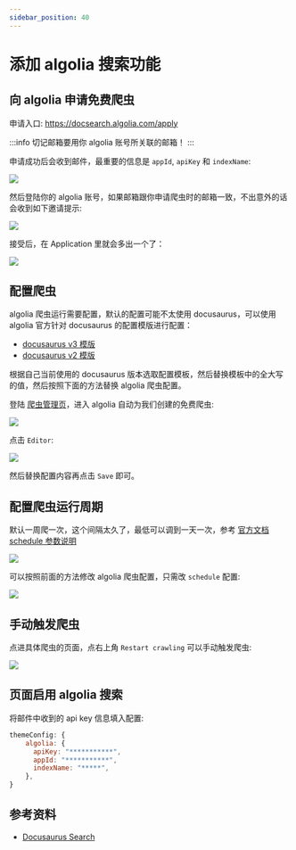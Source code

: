 ```yaml
---
sidebar_position: 40
---
```


# 添加 algolia 搜索功能

## 向 algolia 申请免费爬虫

申请入口: https://docsearch.algolia.com/apply

:::info
切记邮箱要用你 algolia 账号所关联的邮箱！
:::

申请成功后会收到邮件，最重要的信息是 `appId`, `apiKey` 和 `indexName`:

![](https://image-host-1251893006.cos.ap-chengdu.myqcloud.com/2023%2F09%2F28%2F20230928113546.png)

然后登陆你的 algolia 账号，如果邮箱跟你申请爬虫时的邮箱一致，不出意外的话会收到如下邀请提示:

![](https://image-host-1251893006.cos.ap-chengdu.myqcloud.com/2023%2F09%2F28%2F20230928113932.png)

接受后，在 Application 里就会多出一个了：

![](https://image-host-1251893006.cos.ap-chengdu.myqcloud.com/2023%2F09%2F28%2F20230928114123.png)

## 配置爬虫

algolia 爬虫运行需要配置，默认的配置可能不太使用 docusaurus，可以使用 algolia 官方针对 docusaurus 的配置模版进行配置：

* [docusaurus v3 模版](https://docsearch.algolia.com/docs/templates/#docusaurus-v3-template)
* [docusaurus v2 模版](https://docsearch.algolia.com/docs/templates/#docusaurus-v2-template)

根据自己当前使用的 docusaurus 版本选取配置模板，然后替换模板中的全大写的值，然后按照下面的方法替换 algolia 爬虫配置。

登陆 [爬虫管理页](https://crawler.algolia.com/)，进入 algolia 自动为我们创建的免费爬虫:

![](https://image-host-1251893006.cos.ap-chengdu.myqcloud.com/2023%2F09%2F28%2F20230928114551.png)

点击 `Editor`:

![](https://image-host-1251893006.cos.ap-chengdu.myqcloud.com/2023%2F09%2F28%2F20230928114640.png)

然后替换配置内容再点击 `Save` 即可。

## 配置爬虫运行周期

默认一周爬一次，这个间隔太久了，最低可以调到一天一次，参考 [官方文档 schedule 参数说明](https://www.algolia.com/doc/tools/crawler/apis/configuration/schedule/)

![](https://image-host-1251893006.cos.ap-chengdu.myqcloud.com/2023%2F09%2F28%2F20230928115027.png)

可以按照前面的方法修改 algolia 爬虫配置，只需改 `schedule` 配置:

![](https://image-host-1251893006.cos.ap-chengdu.myqcloud.com/2023%2F09%2F28%2F20230928114912.png)

## 手动触发爬虫

点进具体爬虫的页面，点右上角 `Restart crawling` 可以手动触发爬虫:

![](https://image-host-1251893006.cos.ap-chengdu.myqcloud.com/2023%2F09%2F28%2F20230928115651.png)


## 页面启用 algolia 搜索

将邮件中收到的 api key 信息填入配置:


```js title="docusaurus.config.js"
themeConfig: {
    algolia: {
      apiKey: "***********",
      appId: "***********",
      indexName: "*****",
    },
}
```

## 参考资料

* [Docusaurus Search](https://docusaurus.io/docs/search)
